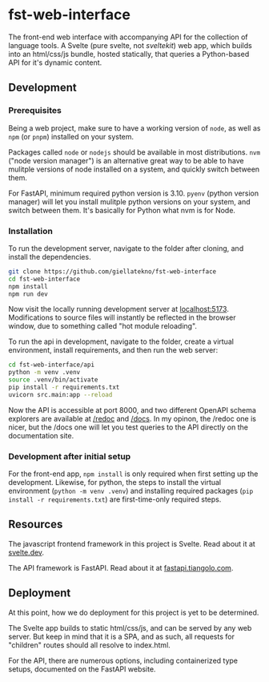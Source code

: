 # fst-web-interface

The front-end web interface with accompanying API for the collection of language tools.
A Svelte (pure svelte, not _sveltekit_) web app, which builds into an html/css/js bundle,
hosted statically, that queries a Python-based API for it's dynamic content.


## Development

### Prerequisites

Being a web project, make sure to have a working version of `node`, as
well as `npm` (or `pnpm`) installed on your system.

Packages called `node` or `nodejs` should be available in most
distributions. `nvm` ("node version manager") is an alternative great
way to be able to have mulitple versions of node installed on a system,
and quickly switch between them.

For FastAPI, minimum required python version is 3.10. `pyenv` (python version
manager) will let you install mulitple python versions on your system, and
switch between them. It's basically for Python what nvm is for Node.


### Installation

To run the development server, navigate to the folder after cloning,
and install the dependencies.

```bash
git clone https://github.com/giellatekno/fst-web-interface
cd fst-web-interface
npm install
npm run dev
```

Now visit the locally running development server at [localhost:5173](http://localhost:5173).
Modifications to source files will instantly be reflected in the browser window, due to
something called "hot module reloading".

To run the api in development, navigate to the folder, create a virtual environment,
install requirements, and then run the web server:

```bash
cd fst-web-interface/api
python -m venv .venv
source .venv/bin/activate
pip install -r requirements.txt
uvicorn src.main:app --reload
```

Now the API is accessible at port 8000, and two different OpenAPI schema explorers are
available at [/redoc](http://localhost:8000/redoc) and [/docs](http://localhost:8000/docs).
In my opinon, the /redoc one is nicer, but the /docs one will let you test queries to the
API directly on the documentation site.


### Development after initial setup

For the front-end app, `npm install` is only required when first setting up the
development. Likewise, for python, the steps to install the virtual environment
(`python -m venv .venv`) and installing required packages (`pip install -r requirements.txt`)
are first-time-only required steps.


## Resources

The javascript frontend framework in this project is Svelte.
Read about it at [svelte.dev](https://svelte.dev/).

The API framework is FastAPI. Read about it at [fastapi.tiangolo.com](https://fastapi.tiangolo.com/).


## Deployment

At this point, how we do deployment for this project is yet to be
determined.

The Svelte app builds to static html/css/js, and can be served by any
web server. But keep in mind that it is a SPA, and as such, all requests
for "children" routes should all resolve to index.html.

For the API, there are numerous options, including containerized type
setups, documented on the FastAPI website.

